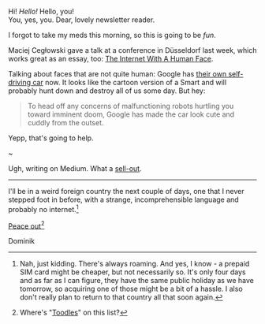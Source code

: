 Hi! *Hello!* Hello, you!  
You, yes, you. Dear, lovely newsletter reader.

I forgot to take my meds this morning, so this is going to be *fun*.

Maciej Cegłowski gave a talk at a conference in Düsseldorf last week, which works great as an essay, too: [The Internet With A Human Face](http://idlewords.com/bt14.htm).

Talking about faces that are not quite human: Google has [their own self-driving car](http://recode.net/2014/05/27/googles-new-self-driving-car-ditches-the-steering-wheel/) now. It looks like the cartoon version of a Smart and will probably hunt down and destroy all of us some day. But hey:

> To head off any concerns of malfunctioning robots hurtling you toward imminent doom, Google has made the car look cute and cuddly from the outset.

Yepp, that's going to help.

~

Ugh, writing on Medium. What a [sell-out](https://medium.com/message/3450a5bc98d2).

--- 

I'll be in a weird foreign country the next couple of days, one that I never stepped foot in before, with a strange, incomprehensible language and probably no internet.[^nointernet]

[Peace out](http://www.esquire.co.uk/culture/article/3901/your-email-sign-off-decoded/)[^peace]

Dominik

[^nointernet]: Nah, just kidding. There's always roaming. And yes, I know - a prepaid SIM card might be cheaper, but not necessarily so. It's only four days and as far as I can figure, they have the same public holiday as we have tomorrow, so acquiring one of those might be a bit of a hassle. I also don't really plan to return to that country all that soon again.

[^peace]: Where's "[Toodles](http://www.urbandictionary.com/define.php?term=toodles&defid=6959686)" on this list?